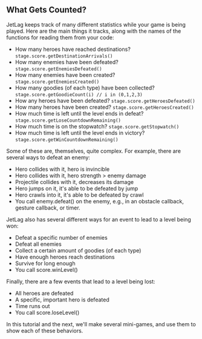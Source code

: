 ## What Gets Counted?

JetLag keeps track of many different statistics while your game is being played.
Here are the main things it tracks, along with the names of the functions for
reading them from your code:

- How many heroes have reached destinations?
  `stage.score.getDestinationArrivals()`
- How many enemies have been defeated? `stage.score.getEnemiesDefeated()`
- How many enemies have been created? `stage.score.getEnemiesCreated()`
- How many goodies (of each type) have been collected?
  `stage.score.getGoodieCount(i) // i in (0,1,2,3)`
- How any heroes have been defeated? `stage.score.getHeroesDefeated()`
- How many heroes have been created? `stage.score.getHeroesCreated()`
- How much time is left until the level ends in defeat?
  `stage.score.getLoseCountdownRemaining()`
- How much time is on the stopwatch? `stage.score.getStopwatch()`
- How much time is left until the level ends in victory?
  `stage.score.getWinCountdownRemaining()`

Some of these are, themselves, quite complex.  For example, there are several
ways to defeat an enemy:

- Hero collides with it, hero is invincible
- Hero collides with it, hero strength > enemy damage
- Projectile collides with it, decreases its damage
- Hero jumps on it, it's able to be defeated by jump
- Hero crawls into it, it's able to be defeated by crawl
- You call enemy.defeat() on the enemy, e.g., in an obstacle callback, gesture
  callback, or timer.

JetLag also has several different ways for an event to lead to a level being
won:

- Defeat a specific number of enemies
- Defeat all enemies
- Collect a certain amount of goodies (of each type)
- Have enough heroes reach destinations
- Survive for long enough
- You call score.winLevel()

Finally, there are a few events that lead to a level being lost:

- All heroes are defeated
- A specific, important hero is defeated
- Time runs out
- You call score.loseLevel()

In this tutorial and the next, we'll make several mini-games, and use them to
show each of these behaviors.
